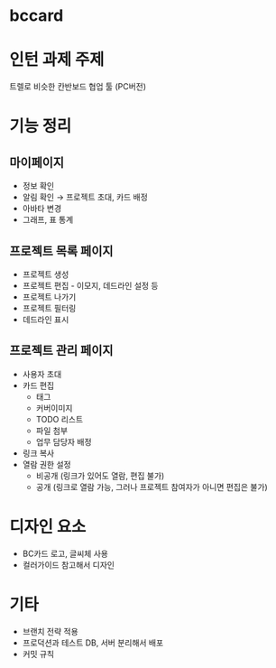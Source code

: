 # bccard

# 인턴 과제 주제

트렐로 비슷한 칸반보드 협업 툴 (PC버전)

# 기능 정리
## 마이페이지
- 정보 확인
- 알림 확인 → 프로젝트 초대, 카드 배정
- 아바타 변경
- 그래프, 표 통계

## 프로젝트 목록 페이지
- 프로젝트 생성
- 프로젝트 편집 - 이모지, 데드라인 설정 등
- 프로젝트 나가기
- 프로젝트 필터링
- 데드라인 표시

## 프로젝트 관리 페이지
- 사용자 초대
- 카드 편집
  - 태그
  - 커버이미지
  - TODO 리스트
  - 파일 첨부
  - 업무 담당자 배정
- 링크 복사
- 열람 권한 설정
  - 비공개 (링크가 있어도 열람, 편집 불가)
  - 공개 (링크로 열람 가능, 그러나 프로젝트 참여자가 아니면 편집은 불가)

# 디자인 요소
- BC카드 로고, 글씨체 사용
- 컬러가이드 참고해서 디자인

# 기타
- 브랜치 전략 적용
- 프로덕션과 테스트 DB, 서버 분리해서 배포
- 커밋 규칙 
